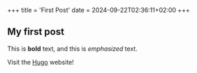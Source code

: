 +++
title = 'First Post'
date = 2024-09-22T02:36:11+02:00
+++

## My first post

This is **bold** text, and this is *emphasized* text.

Visit the [Hugo](https://gohugo.io) website!
